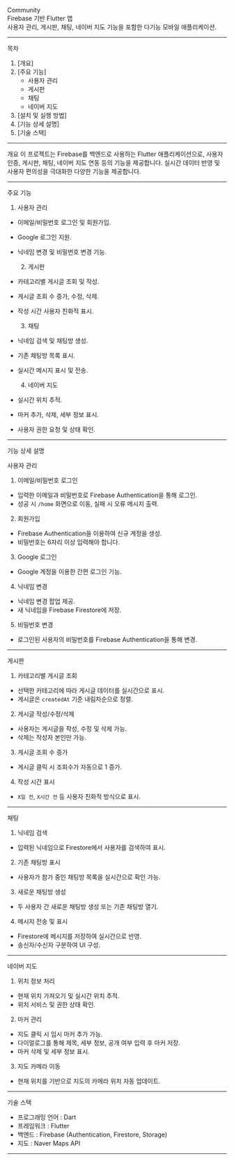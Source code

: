 Community  
 Firebase 기반 Flutter 앱   
사용자 관리, 게시판, 채팅, 네이버 지도 기능을 포함한 다기능 모바일 애플리케이션.

---

   목차 
1. [개요]
2. [주요 기능]
   - 사용자 관리  
   - 게시판  
   - 채팅  
   - 네이버 지도  
3. [설치 및 실행 방법]
4. [기능 상세 설명]
5. [기술 스택]

---

   개요 
이 프로젝트는 Firebase를 백엔드로 사용하는 Flutter 애플리케이션으로, 사용자 인증, 게시판, 채팅, 네이버 지도 연동 등의 기능을 제공합니다. 실시간 데이터 반영 및 사용자 편의성을 극대화한 다양한 기능을 제공합니다.

---

   주요 기능 

   1. 사용자 관리 
- 이메일/비밀번호 로그인 및 회원가입.
- Google 로그인 지원.
- 닉네임 변경 및 비밀번호 변경 기능.

   2. 게시판 
- 카테고리별 게시글 조회 및 작성.
- 게시글 조회 수 증가, 수정, 삭제.
- 작성 시간 사용자 친화적 표시.

   3. 채팅 
- 닉네임 검색 및 채팅방 생성.
- 기존 채팅방 목록 표시.
- 실시간 메시지 표시 및 전송.

   4. 네이버 지도 
- 실시간 위치 추적.
- 마커 추가, 삭제, 세부 정보 표시.
- 사용자 권한 요청 및 상태 확인.

---

   기능 상세 설명 

사용자 관리 

1.  이메일/비밀번호 로그인 
   - 입력한 이메일과 비밀번호로 Firebase Authentication을 통해 로그인.
   - 성공 시 `/home` 화면으로 이동, 실패 시 오류 메시지 출력.

2.  회원가입 
   - Firebase Authentication을 이용하여 신규 계정을 생성.
   - 비밀번호는 6자리 이상 입력해야 합니다.

3.  Google 로그인 
   - Google 계정을 이용한 간편 로그인 기능.

4.  닉네임 변경 
   - 닉네임 변경 팝업 제공.  
   - 새 닉네임을 Firebase Firestore에 저장.

5.  비밀번호 변경 
   - 로그인된 사용자의 비밀번호를 Firebase Authentication을 통해 변경.

---

게시판 

1.  카테고리별 게시글 조회 
   - 선택한 카테고리에 따라 게시글 데이터를 실시간으로 표시.
   - 게시글은 `createdAt` 기준 내림차순으로 정렬.

2.  게시글 작성/수정/삭제 
   - 사용자는 게시글을 작성, 수정 및 삭제 가능.
   - 삭제는 작성자 본인만 가능.

3.  게시글 조회 수 증가 
   - 게시글 클릭 시 조회수가 자동으로 1 증가.

4.  작성 시간 표시 
   - `X일 전`, `X시간 전` 등 사용자 친화적 방식으로 표시.

---
채팅 

1.  닉네임 검색 
   - 입력된 닉네임으로 Firestore에서 사용자를 검색하여 표시.

2.  기존 채팅방 표시 
   - 사용자가 참가 중인 채팅방 목록을 실시간으로 확인 가능.

3.  새로운 채팅방 생성 
   - 두 사용자 간 새로운 채팅방 생성 또는 기존 채팅방 열기.

4.  메시지 전송 및 표시 
   - Firestore에 메시지를 저장하여 실시간으로 반영.
   - 송신자/수신자 구분하여 UI 구성.

---

네이버 지도 

1.  위치 정보 처리 
   - 현재 위치 가져오기 및 실시간 위치 추적.
   - 위치 서비스 및 권한 상태 확인.

2.  마커 관리 
   - 지도 클릭 시 임시 마커 추가 가능.
   - 다이얼로그를 통해 제목, 세부 정보, 공개 여부 입력 후 마커 저장.
   - 마커 삭제 및 세부 정보 표시.

3.  지도 카메라 이동 
   - 현재 위치를 기반으로 지도의 카메라 위치 자동 업데이트.

---

   기술 스택 

-  프로그래밍 언어 : Dart  
-  프레임워크 : Flutter  
-  백엔드 : Firebase (Authentication, Firestore, Storage)  
-  지도 : Naver Maps API  

---
